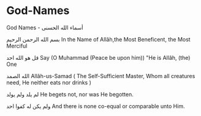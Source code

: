 God-Names
=========

God Names - أسماء الله الحسنى

بسم الله الرحمن الرحيم In the Name of Allâh,the Most Beneficent, the Most Merciful

قل هو الله احد Say (O Muhammad (Peace be upon him)) "He is Allâh, (the) One

الله الصمد Allâh-us-Samad ( The Self-Sufficient Master, Whom all creatures need, He neither eats nor drinks )

لم يلد ولم يولد He begets not, nor was He begotten.

ولم يكن له كفوا احد And there is none co-equal or comparable unto Him. 